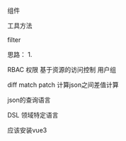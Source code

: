 组件

工具方法

filter

思路：
  1. 


RBAC 权限 基于资源的访问控制
  用户组

diff match  patch  计算json之间差值计算

json的查询语言

DSL 领域特定语言

应该安装vue3
